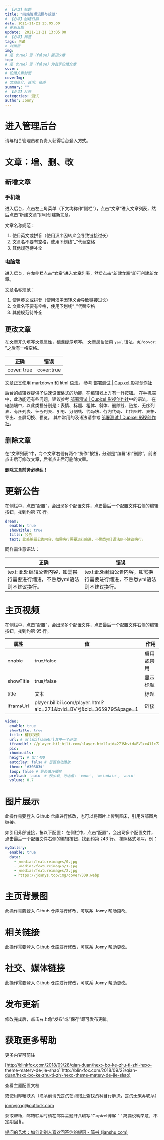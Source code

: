 ```yaml
---
# 【必填】标题
title: "网站管理流程与规范"
# 【必填】创建日期
date: 2021-11-21 13:05:00
# 更新日期
update:  2021-11-21 13:05:00
# 【必填】标签
tags: 测试
# 封面图
img: 
# 是（true）否（false）置顶文章
top:
# 是（true）否（false）为首页轮播文章
cover: 
# 轮播文章封面
coverImg: 
# 文章简介、说明、描述
summary: ""
# 【必填】分类
categories: 测试
author: Jonny
---
```


# 进入管理后台

请与相关管理员和负责人获得后台登入方式。

# 文章：增、删、改

## 新增文章

### 手机端

进入后台，点击左上角菜单（下文均称作“侧栏”），点击“文章”进入文章列表，然后点击“新建文章”即可创建新文章。

文章名称规范：

1. 使用英文或拼音（使用汉字因转义会导致链接过长）
2. 文章名不要有空格，使用下划线“_”代替空格
3. 其他规范待补全

### 电脑端

进入后台，在左侧栏点击“文章”进入文章列表，然后点击“新建文章”即可创建新文章。

文章名称规范：

1. 使用英文或拼音（使用汉字因转义会导致链接过长）
2. 文章名不要有空格，使用下划线“_”代替空格
3. 其他规范待补全

## 更改文章

在文章开头填写文章属性，根据提示填写。
文章属性使用 `yaml` 语法，如“cover: ”之后有一格空格。

| 正确 | 错误 |
| --- | --- |
| cover: true | cover:true |

文章正文使用 markdown 和 html 语法。
参考 [部署测试 | Cupixel 影视创作社](https://cupixel.pages.dev/hello-world/)

后台的编辑器提供了快速设置格式的功能，在编辑器上方有一行按钮。
在手机端中，此功能还有些问题，建议参考 [部署测试 | Cupixel 影视创作社](https://cupixel.pages.dev/hello-world/)中的语法。
在电脑端中，以此类推分别是：表情、标题、粗体、斜体、删除线、链接、无序列表、有序列表、任务列表、引用、分割线、代码块、行内代码、上传图片、表格、导出、全屏切换、预览。
其中常用的及语法请参考 [部署测试 | Cupixel 影视创作社](https://cupixel.pages.dev/hello-world/)。

## 删除文章

在“文章列表”中，每个文章右侧有两个“操作”按钮，分别是“编辑”和“删除”，前者点击后可修改文章，后者点击后可删除文章。

**删除文章前务必确认！**

# 更新公告

在侧栏中，点击“配置”，会出现多个配置文件，点击最后一个配置文件右侧的编辑按钮，找到约第 70 行。

```yml themes/hexo-theme-matery/_config.yml
dream:
  enable: true
  showTitle: true
  title: 公告
  text: 此处编辑公告内容，如需换行需要进行缩进，不熟悉yml语法则不建议换行。
```

同样需注意语法：

| 正确 | 错误 |
| --- | --- |
| text: 此处编辑公告内容，如需换行需要进行缩进，不熟悉yml语法则不建议换行。 | text:此处编辑公告内容，如需换行需要进行缩进，不熟悉yml语法则不建议换行。 |

# 主页视频

在侧栏中，点击“配置”，会出现多个配置文件，点击最后一个配置文件右侧的编辑按钮，找到约第 95 行。

| 属性 | 值 | 作用 |
| --- | --- | --- |
| enable | true/false | 启用或禁用 |
| showTitle | true/false | 显示标题 |
| title | 文本 | 标题 |
| iframeUrl | player.bilibili.com/player.html?aid=271&bvid=BV号&cid=3659795&page=1 | 链接 |

```yml themes/hexo-theme-matery/_config.yml
video:
  enable: true
  showTitle: true
  title: 精彩视频
  url: # url和iframeUrl其中一个必填
  iframeUrl: //player.bilibili.com/player.html?aid=271&bvid=BV1xx411c7Xg&cid=3659795&page=1 #在bilibili或者爱奇艺分享时选择iframe，然后填那个url来这里，sample: //player.bilibili.com/player.html?aid=669520137&bvid=BV1oa4y1L7mw&cid=234543483&page=1
  pic:
  thumbnails:
  height: # 如：400
  autoplay: false # 是否自动播放
  theme: '#303030'
  loop: false # 是否循环播放
  preload: 'auto' # 预加载，可选值: 'none', 'metadata', 'auto'
  volume: 0.7
```

# 图片展示

此操作需要登入 Github 仓库进行修改，也可以将图片上传到图床，引用外部图片链接。

如引用外部链接，按以下配置：
在侧栏中，点击“配置”，会出现多个配置文件，点击最后一个配置文件右侧的编辑按钮，找到约第 243 行。
按照格式填写，例：

```yml themes/hexo-theme-matery/_config.yml
myGallery:
  enable: true
  data:
    - /medias/featureimages/0.jpg
    - /medias/featureimages/1.jpg
    - /medias/featureimages/2.jpg
    - https://jonnys.top/img/cover/009.webp
```

# 主页背景图

此操作需要登入 Github 仓库进行修改，可联系 Jonny 帮助更改。

# 相关链接

此操作需要登入 Github 仓库进行修改，可联系 Jonny 帮助更改。

# 社交、媒体链接

此操作需要登入 Github 仓库进行修改，可联系 Jonny 帮助更改。

# 发布更新

修改完成后，点击右上角“发布”或“保存”即可发布更新。

# 获取更多帮助

更多内容可前往

[http://blinkfox.com/2018/09/28/qian-duan/hexo-bo-ke-zhu-ti-zhi-hexo-theme-matery-de-jie-shao](http://blinkfox.com/2018/09/28/qian-duan/hexo-bo-ke-zhu-ti-zhi-hexo-theme-matery-de-jie-shao)

查看主题配置文档

或使用邮箱联系（联系前请先尝试在网络上查找资料自行解决，尝试无果再联系）

[jonnyjong@outlook.com](mailto:jonnyjong@outlook.com)

获取帮助，邮箱联系时请在邮件主题开头编写“Cupixel博客：”
简要说明来意，不定期回复。

[提问的艺术：如何让别人喜欢回答你的提问 - 简书 (jianshu.com)](https://www.jianshu.com/p/232d540fb454)

